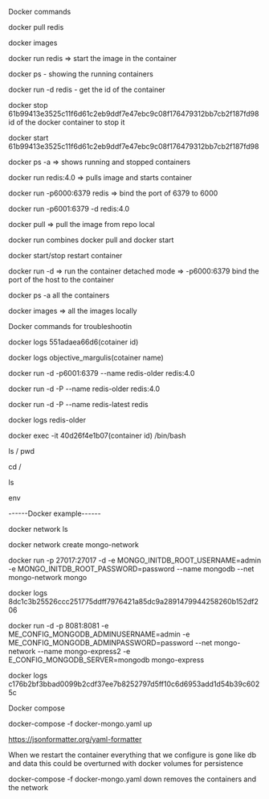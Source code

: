 Docker commands


docker pull redis

docker images

docker run redis => start the image in the container

docker ps - showing the running containers

docker run -d redis - get the id of the container

docker stop 61b99413e3525c11f6d61c2eb9ddf7e47ebc9c08f176479312bb7cb2f187fd98 id of the docker container to stop it

docker start 61b99413e3525c11f6d61c2eb9ddf7e47ebc9c08f176479312bb7cb2f187fd98

docker ps -a  => shows running and stopped containers

docker run redis:4.0 => pulls image and starts container

docker run -p6000:6379 redis => bind the port of 6379 to 6000

docker run -p6001:6379 -d redis:4.0


docker pull => pull the image from repo local

docker run combines docker pull and docker start

docker start/stop restart container

docker run -d  => run the container detached mode => -p6000:6379 bind the port of the host to the container

docker ps -a all the containers

docker images => all the images locally


Docker commands for troubleshootin

docker logs 551adaea66d6(cotainer id)

docker logs objective_margulis(cotainer name)

docker run -d -p6001:6379 --name redis-older redis:4.0

docker run -d -P --name redis-older redis:4.0

docker run -d -P --name redis-latest redis

docker logs redis-older


docker exec -it 40d26f4e1b07(container id) /bin/bash

ls / pwd 

cd /

ls

env


------Docker example------

docker network ls

docker network create mongo-network

docker run -p 27017:27017 -d -e MONGO_INITDB_ROOT_USERNAME=admin -e MONGO_INITDB_ROOT_PASSWORD=password --name mongodb --net mongo-network mongo

docker logs 8dc1c3b25526ccc251775ddff7976421a85dc9a2891479944258260b152df206

docker run -d -p 8081:8081 -e ME_CONFIG_MONGODB_ADMINUSERNAME=admin -e ME_CONFIG_MONGODB_ADMINPASSWORD=password --net mongo-network --name mongo-express2 -e E_CONFIG_MONGODB_SERVER=mongodb  mongo-express


docker logs c176b2bf3bbad0099b2cdf37ee7b8252797d5ff10c6d6953add1d54b39c6025c


Docker compose

docker-compose -f docker-mongo.yaml up

https://jsonformatter.org/yaml-formatter

When we restart the container everything that we configure is gone like db and data this could be overturned with docker volumes for persistence

docker-compose -f docker-mongo.yaml down removes the containers and the network



